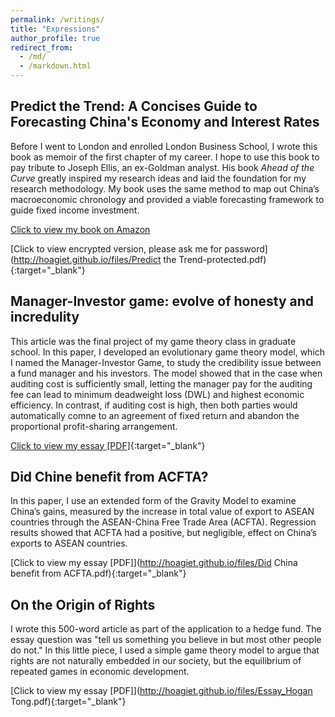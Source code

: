 ```yaml
---
permalink: /writings/
title: "Expressions"
author_profile: true
redirect_from: 
  - /md/
  - /markdown.html
---
```


## Predict the Trend: A Concises Guide to Forecasting China's Economy and Interest Rates

Before I went to London and enrolled London Business School, I wrote this book as memoir of the first chapter of my career. I hope to use this book to pay tribute to Joseph Ellis, an ex-Goldman analyst. His book *Ahead of the Curve* greatly inspired my research ideas and laid the foundation for my research methodology. My book uses the same method to map out China’s macroeconomic chronology and provided a viable forecasting framework to guide fixed income investment.

[Click to view my book on Amazon](https://www.amazon.com/dp/B08GX3T5F3/)

[Click to view encrypted version, please ask me for password](http://hoagiet.github.io/files/Predict the Trend-protected.pdf){:target="_blank"}

## Manager-Investor game: evolve of honesty and incredulity

This article was the final project of my game theory class in graduate school. In this paper, I developed an evolutionary game theory model, which I named the Manager-Investor Game, to study the credibility issue between a fund manager and his investors. The model showed that in the case when auditing cost is sufficiently small, letting the manager pay for the auditing fee can lead to minimum deadweight loss (DWL) and highest economic efficiency. In contrast, if auditing cost is high, then both parties would automatically comne to an agreement of fixed return and abandon the proportional profit-sharing arrangement.

[Click to view my essay [PDF]](http://hoagiet.github.io/files/Manager_Invester_Game.pdf){:target="_blank"}

## Did Chine benefit from ACFTA?

In this paper, I use an extended form of the Gravity Model to examine China’s gains, measured by the increase in total value of export to ASEAN countries through the ASEAN-China Free Trade Area (ACFTA). Regression results showed that ACFTA had a positive, but negligible, effect on China’s exports to ASEAN countries.

[Click to view my essay [PDF]](http://hoagiet.github.io/files/Did China benefit from ACFTA.pdf){:target="_blank"}

## On the Origin of Rights

I wrote this 500-word article as part of the application to a hedge fund. The essay question was "tell us something you believe in but most other people do not." In this little piece, I used a simple game theory model to argue that rights are not naturally embedded in our society, but the equilibrium of repeated games in economic development.

[Click to view my essay [PDF]](http://hoagiet.github.io/files/Essay_Hogan Tong.pdf){:target="_blank"}
